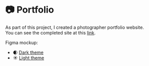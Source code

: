 # 📷 Portfolio
As part of this project, I created a photographer portfolio website.  
You can see the completed site at this [link](https://vikuli.github.io/Portfolio/).  

Figma mockup:
- 🌒 [Dark theme](https://www.figma.com/file/1A1SJ7FYyMUiBqhU3WUiBI/Portfolio?node-id=0%3A1)
- ☀️ [Light theme](https://www.figma.com/file/tbs0GYhOle1nLWvgnI7AzZ/Portfolio-white-1?node-id=0%3A1)

